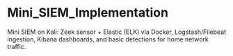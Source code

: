 # Mini_SIEM_Implementation
Mini SIEM on Kali: Zeek sensor + Elastic (ELK) via Docker, Logstash/Filebeat ingestion, Kibana dashboards, and basic detections for home network traffic.
